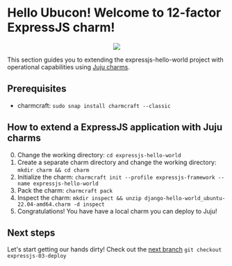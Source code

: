 # Hello Ubucon! Welcome to 12-factor ExpressJS charm!

<p align="center">
    <img src="https://res.cloudinary.com/canonical/image/fetch/f_auto,q_auto,fl_sanitize,c_fill,w_200,h_200/https://api.charmhub.io/api/v1/media/download/charm_g5MbnEy7wX7GTPtr20TcB16YCvXXZu2Y_icon_e08d61629f52f85dd79e8222b8b2360a7377af42e1a0f22fceca778ec3226d7c.png">
</p>

This section guides you to extending the expressjs-hello-world project with operational capabilities
using [Juju charms](https://juju.is/).

## Prerequisites

- charmcraft: `sudo snap install charmcraft --classic`

## How to extend a ExpressJS application with Juju charms

0. Change the working directory: `cd expressjs-hello-world`
1. Create a separate charm directory and change the working directory: `mkdir charm && cd charm`
2. Initialize the charm: `charmcraft init --profile expressjs-framework --name expressjs-hello-world`
3. Pack the charm: `charmcraft pack`
4. Inspect the charm: `mkdir inspect && unzip django-hello-world_ubuntu-22.04-amd64.charm -d inspect`
5. Congratulations! You have have a local charm you can deploy to Juju!

## Next steps

Let's start getting our hands dirty! Check out the [next branch](https://github.com/yanksyoon/hello-ubucon/blob/expressjs-03-deploy/README.md) `git checkout expressjs-03-deploy`
